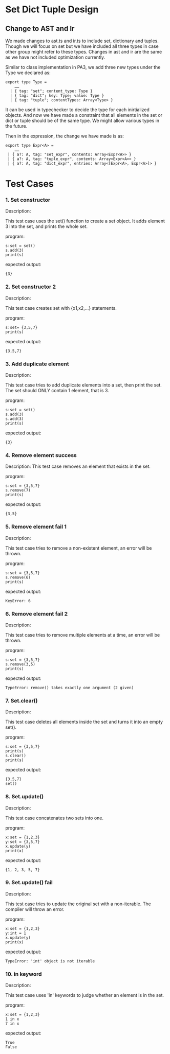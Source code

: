 # Set Dict Tuple Design
## Change to AST and Ir
We made changes to ast.ts and ir.ts to include set, dictionary and tuples. Though we will focus on set but we have included all three types in case other group might refer to these types. Changes in ast and ir are the same as we have not included optimization currently.

Similar to class implementation in PA3, we add three new types under the Type we declared as:
```
export type Type =
    ……
  | { tag: "set"; content_type: Type }
  | { tag: "dict"; key: Type; value: Type }
  | { tag: "tuple"; contentTypes: Array<Type> }
```
It can be used in typechecker to decide the type for each inirtialized objects. And now we have made a constraint that all elements in the set or dict or tuple should be of the same type. We might allow various types in the future.

Then in the expression, the change we have made is as:
```
export type Expr<A> =
    ……
 | { a?: A, tag: "set_expr", contents: Array<Expr<A>> }
 | { a?: A, tag: "tuple_expr", contents: Array<Expr<A>> }
 | { a?: A, tag: "dict_expr", entries: Array<[Expr<A>, Expr<A>]> }
```


# Test Cases
### 1. Set constructor

Description:

This test case uses the set() function to create a set object. It adds element 3 into the set, and prints the whole set.

program:
```
s:set = set()
s.add(3)
print(s)
```
expected output:
```
{3}
```
### 2. Set constructor 2
Description: 

This test case creates set with {x1,x2,...} statements.

program:
```
s:set= {3,5,7}
print(s)
```
expected output:
```
{3,5,7}
```
### 3. Add duplicate element
Description:

This test case tries to add duplicate elements into a set, then print the set. The set should ONLY contain 1 element, that is 3.

program:
```
s:set = set()
s.add(3)
s.add(3)
print(s)
```
expected output:
```
{3}
```
### 4. Remove element success
Description:
This test case removes an element that exists in the set.

program:
```
s:set = {3,5,7}
s.remove(7)
print(s)
```
expected output:
```
{3,5}
```
### 5. Remove element fail 1
Description:

This test case tries to remove a non-existent element, an error will be thrown.

program:
```
s:set = {3,5,7}
s.remove(6)
print(s)
```
expected output:
```
KeyError: 6
```
### 6. Remove element fail 2
Description:

This test case tries to remove multiple elements at a time, an error will be thrown.

program:
```
s:set = {3,5,7}
s.remove(3,5)
print(s)
```
expected output:
```
TypeError: remove() takes exactly one argument (2 given)
```
### 7. Set.clear()
Description:

This test case deletes all elements inside the set and turns it into an empty set().

program:
```
s:set = {3,5,7}
print(s)
s.clear()
print(s)
```
expected output:
```
{3,5,7}
set()
```
### 8. Set.update()
Description:

This test case concatenates two sets into one.

program:
```
x:set = {1,2,3}
y:set = {3,5,7}
x.update(y)
print(x)
```
expected output:
```
{1, 2, 3, 5, 7}
```
### 9. Set.update() fail
Description:

This test case tries to update the original set with a non-iterable. The compiler will throw an error.

program:
```
x:set = {1,2,3}
y:int = 1
x.update(y)
print(x)
```
expected output:
```
TypeError: 'int' object is not iterable
```
### 10. in keyword
Description:

This test case uses 'in' keywords to judge whether an element is in the set.

program:
```
x:set = {1,2,3}
1 in x
7 in x
```
expected output:
```
True
False
```
